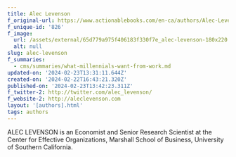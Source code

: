```yaml
---
title: Alec Levenson
f_original-url: https://www.actionablebooks.com/en-ca/authors/Alec-Levenson/
f_unique-id: '826'
f_image:
  url: /assets/external/65d779a975f406183f330f7e_alec-levenson-180x220.jpeg
  alt: null
slug: alec-levenson
f_summaries:
  - cms/summaries/what-millennials-want-from-work.md
updated-on: '2024-02-23T13:31:11.644Z'
created-on: '2024-02-22T16:43:21.320Z'
published-on: '2024-02-23T13:42:23.311Z'
f_twitter-2: http://twitter.com/alec_levenson/
f_website-2: http://aleclevenson.com
layout: '[authors].html'
tags: authors
---
```


ALEC LEVENSON is an Economist and Senior Research Scientist at the Center for Effective Organizations, Marshall School of Business, University of Southern California.
